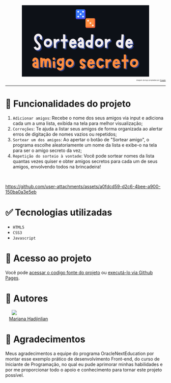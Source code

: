 <div align="center">
  <img src="assets/logo-challenge.png" width="400"/>
</div>

<p align="right" style="font-size: 5px;">
  imagem da logo projetadas por <a href="https://br.freepik.com/">Freepik</a>
</p>

___
# :wrench: Funcionalidades do projeto

1. `Adicionar amigos`:  Recebe o nome dos seus amigos via input e adiciona cada um a uma lista, exibida na tela para melhor visualização;
2. ` Correções `:  Te ajuda a listar seus amigos de forma organizada ao alertar erros de digitação de nomes vazios ou repetidos;
3. `Sortear um dos amigos`:  Ao apertar o botão de "Sortear amigo", o programa escolhe aleatoriamente um nome da lista e exibe-o na tela para ser o amigo secreto da vez;
4. `Repetição do sorteio à vontade`:  Você pode sortear nomes da lista quantas vezes quiser e obter amigos secretos para cada um de seus amigos, envolvendo todos na brincadeira!

<br>

https://github.com/user-attachments/assets/a0fdcd59-d2c6-4bee-a900-150ba0a3e5eb

# :white_check_mark: Tecnologias utilizadas
- `HTML5`
- `CSS3`
- `Javascript`

# :file_folder: Acesso ao projeto
Você pode <a href="https://github.com/marihguerra/html-css-js_2025/tree/main/challenge-amigo-secreto">acessar o codigo fonte do projeto</a> ou <a href="https://marihguerra.github.io/html-css-js_2025/">executá-lo via Github Pages</a>.

# :bust_in_silhouette: Autores
&nbsp;&nbsp;&nbsp;&nbsp; <img loading="lazy" src="https://avatars.githubusercontent.com/u/168577304?v=4" width=115>
<br>
&nbsp;&nbsp;&nbsp;<a href="https://github.com/marihguerra">Mariana Hadjinlian</a>


# :raised_hands: Agradecimentos
Meus agradecimentos a equipe do programa OracleNextEducation por montar esse exemplo prático de desenvolvimento Front-end, do curso de Iniciante de Programação, no qual eu pude aprimorar minhas habilidades e por me proporcionar todo o apoio e conhecimento para tornar este projeto possível.
